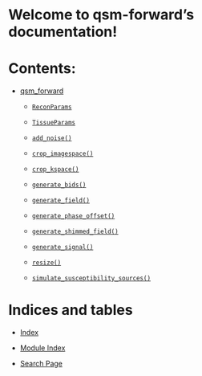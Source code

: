 <!-- qsm-forward documentation master file, created by
sphinx-quickstart on Wed Jun 14 13:37:21 2023.
You can adapt this file completely to your liking, but it should at least
contain the root `toctree` directive. -->
# Welcome to qsm-forward’s documentation!

# Contents:


* [qsm_forward](qsm_forward.md)


    * [`ReconParams`](qsm_forward.md#qsm_forward.ReconParams)


    * [`TissueParams`](qsm_forward.md#qsm_forward.TissueParams)


    * [`add_noise()`](qsm_forward.md#qsm_forward.add_noise)


    * [`crop_imagespace()`](qsm_forward.md#qsm_forward.crop_imagespace)


    * [`crop_kspace()`](qsm_forward.md#qsm_forward.crop_kspace)


    * [`generate_bids()`](qsm_forward.md#qsm_forward.generate_bids)


    * [`generate_field()`](qsm_forward.md#qsm_forward.generate_field)


    * [`generate_phase_offset()`](qsm_forward.md#qsm_forward.generate_phase_offset)


    * [`generate_shimmed_field()`](qsm_forward.md#qsm_forward.generate_shimmed_field)


    * [`generate_signal()`](qsm_forward.md#qsm_forward.generate_signal)


    * [`resize()`](qsm_forward.md#qsm_forward.resize)


    * [`simulate_susceptibility_sources()`](qsm_forward.md#qsm_forward.simulate_susceptibility_sources)


# Indices and tables


* [Index](genindex.md)


* [Module Index](py-modindex.md)


* [Search Page](search.md)
